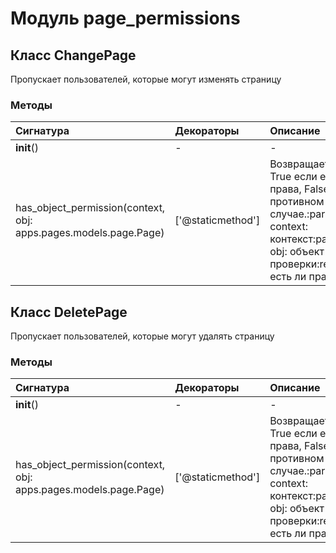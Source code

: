# Модуль page_permissions



## Класс ChangePage

Пропускает пользователей, которые могут изменять страницу

### Методы

| Сигнатура                                                        | Декораторы        | Описание                                                                                                                                |
| :--------------------------------------------------------------- | :---------------- | :-------------------------------------------------------------------------------------------------------------------------------------- |
| __init__()                                                       | -                 | -                                                                                                                                       |
| has_object_permission(context, obj: apps.pages.models.page.Page) | ['@staticmethod'] | Возвращает True если есть права, False в противном случае.:param context: контекст:param obj: объект для проверки:return: есть ли права |

## Класс DeletePage

Пропускает пользователей, которые могут удалять страницу

### Методы

| Сигнатура                                                        | Декораторы        | Описание                                                                                                                                |
| :--------------------------------------------------------------- | :---------------- | :-------------------------------------------------------------------------------------------------------------------------------------- |
| __init__()                                                       | -                 | -                                                                                                                                       |
| has_object_permission(context, obj: apps.pages.models.page.Page) | ['@staticmethod'] | Возвращает True если есть права, False в противном случае.:param context: контекст:param obj: объект для проверки:return: есть ли права |